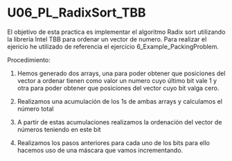 # U06_PL_RadixSort_TBB
El objetivo de esta practica es implementar el algoritmo Radix sort utilizando la librería Intel TBB para ordenar un vector de numero.
Para realizar el ejericio he utilizado de referencia el ejercicio 6_Example_PackingProblem.

Procedimiento:
  1. Hemos generado dos arrays, una para poder obtener que posiciones del vector a ordenar tienen como valor un numero cuyo último bit
      vale 1 y otra para poder obtener que posiciones del vector cuyo bit valga cero.
      
  2. Realizamos una acumulación de los 1s de ambas arrays y calculamos el número total
  
  3. A partir de estas acumulaciones realizamos la ordenación del vector de números teniendo en este bit
  
  4. Realizamos los pasos anteriores para cada uno de los bits para ello hacemos uso de una máscara que vamos incrementando.
  
